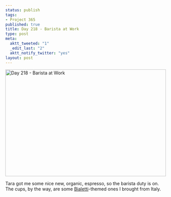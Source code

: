 ```yaml
--- 
status: publish
tags: 
- Project 365
published: true
title: Day 218 - Barista at Work
type: post
meta: 
  aktt_tweeted: "1"
  _edit_last: "2"
  aktt_notify_twitter: "yes"
layout: post
---
```

<a href="http://www.flickr.com/photos/freeed/6016713482/" title="Day 218 - Barista at Work by Fred​, on Flickr"><img src="http://farm7.static.flickr.com/6002/6016713482_99017641ca.jpg" width="500" height="333" alt="Day 218 - Barista at Work"/></a>

Tara got me some nice new, organic, espresso, so the barista duty is on. The cups, by the way, are some <a href="https://secure.wikimedia.org/wikipedia/en/wiki/Alfonso_Bialetti">Bialetti</a>-themed ones I brought from Italy.
